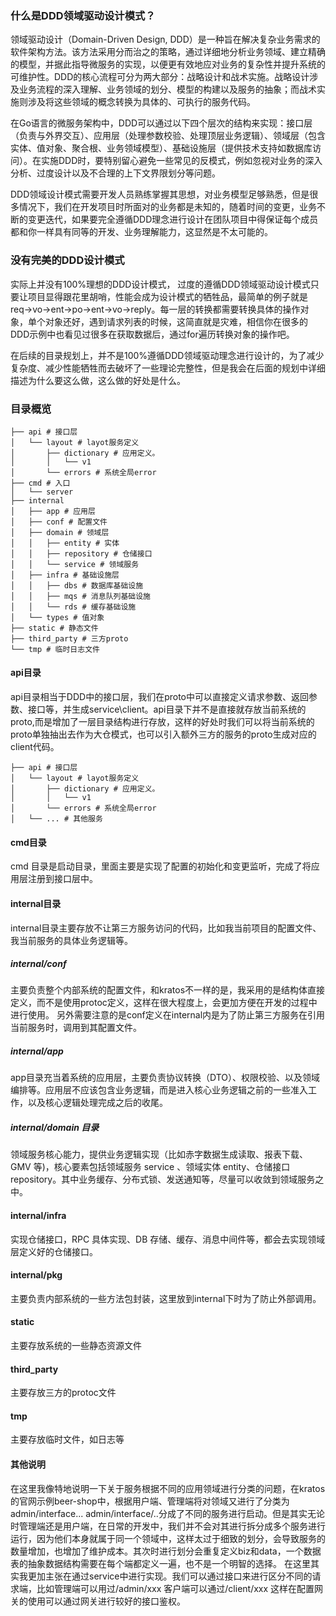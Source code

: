 
### 什么是DDD领域驱动设计模式？
领域驱动设计（Domain-Driven Design, DDD）是一种旨在解决复杂业务需求的软件架构方法。该方法采用分而治之的策略，通过详细地分析业务领域、建立精确的模型，并据此指导微服务的实现，以便更有效地应对业务的复杂性并提升系统的可维护性。DDD的核心流程可分为两大部分：战略设计和战术实施。战略设计涉及业务流程的深入理解、业务领域的划分、模型的构建以及服务的抽象；而战术实施则涉及将这些领域的概念转换为具体的、可执行的服务代码。

在Go语言的微服务架构中，DDD可以通过以下四个层次的结构来实现：接口层（负责与外界交互）、应用层（处理参数校验、处理顶层业务逻辑）、领域层（包含实体、值对象、聚合根、业务领域模型）、基础设施层（提供技术支持如数据库访问）。在实施DDD时，要特别留心避免一些常见的反模式，例如忽视对业务的深入分析、过度设计以及不合理的上下文界限划分等问题。

DDD领域设计模式需要开发人员熟练掌握其思想，对业务模型足够熟悉，但是很多情况下，我们在开发项目时所面对的业务都是未知的，随着时间的变更，业务不断的变更迭代，如果要完全遵循DDD理念进行设计在团队项目中得保证每个成员都和你一样具有同等的开发、业务理解能力，这显然是不太可能的。

### 没有完美的DDD设计模式
实际上并没有100%理想的DDD设计模式， 过度的遵循DDD领域驱动设计模式只要让项目显得跟花里胡哨，性能会成为设计模式的牺牲品，最简单的例子就是 req->vo->ent->po->ent->vo->reply。每一层的转换都需要转换具体的操作对象，单个对象还好，遇到请求列表的时候，这简直就是灾难，相信你在很多的DDD示例中也看见过很多在获取数据后，通过for遍历转换对象的操作吧。

在后续的目录规划上，并不是100%遵循DDD领域驱动理念进行设计的，为了减少复杂度、减少性能牺牲而去破坏了一些理论完整性，但是我会在后面的规划中详细描述为什么要这么做，这么做的好处是什么。


### 目录概览
```
├── api # 接口层
│   └── layout # layot服务定义
│       ├── dictionary # 应用定义。
│       │   └── v1
│       └── errors # 系统全局error
├── cmd # 入口
│   └── server 
├── internal
│   ├── app # 应用层
│   ├── conf # 配置文件 
│   ├── domain # 领域层
│   │   ├── entity # 实体
│   │   ├── repository # 仓储接口
│   │   └── service # 领域服务
│   ├── infra # 基础设施层
│   │   ├── dbs # 数据库基础设施
│   │   ├── mqs # 消息队列基础设施
│   │   └── rds # 缓存基础设施
│   └── types # 值对象
├── static # 静态文件
├── third_party # 三方proto
└── tmp # 临时日志文件
```

#### api目录
api目录相当于DDD中的接口层，我们在proto中可以直接定义请求参数、返回参数、接口等，并生成service\client。api目录下并不是直接就存放当前系统的proto,而是增加了一层目录结构进行存放，这样的好处时我们可以将当前系统的proto单独抽出去作为大仓模式，也可以引入额外三方的服务的proto生成对应的client代码。
```
├── api # 接口层
│   └── layout # layot服务定义
│       ├── dictionary # 应用定义。
│       │   └── v1
│       └── errors # 系统全局error
│   └── ... # 其他服务
```

#### cmd目录
cmd 目录是启动目录，里面主要是实现了配置的初始化和变更监听，完成了将应用层注册到接口层中。

#### internal目录
internal目录主要存放不让第三方服务访问的代码，比如我当前项目的配置文件、我当前服务的具体业务逻辑等。

##### internal/conf
主要负责整个内部系统的配置文件，和kratos不一样的是，我采用的是结构体直接定义，而不是使用protoc定义，这样在很大程度上，会更加方便在开发的过程中进行使用。
另外需要注意的是conf定义在internal内是为了防止第三方服务在引用当前服务时，调用到其配置文件。

##### internal/app
app目录充当着系统的应用层，主要负责协议转换（DTO）、权限校验、以及领域编排等。应用层不应该包含业务逻辑，而是进入核心业务逻辑之前的一些准入工作，以及核心逻辑处理完成之后的收尾。


##### internal/domain 目录
领域服务核心能力，提供业务逻辑实现（比如赤字数据生成读取、报表下载、GMV 等)，核心要素包括领域服务 service 、领域实体 entity、仓储接口 repository。其中业务缓存、分布式锁、发送通知等，尽量可以收敛到领域服务之中。


#### internal/infra
实现仓储接口，RPC 具体实现、DB 存储、缓存、消息中间件等，都会去实现领域层定义好的仓储接口。


#### internal/pkg
主要负责内部系统的一些方法包封装，这里放到internal下时为了防止外部调用。

#### static
主要存放系统的一些静态资源文件

#### third_party
主要存放三方的protoc文件

#### tmp
主要存放临时文件，如日志等


#### 其他说明
在这里我像特地说明一下关于服务根据不同的应用领域进行分类的问题，在kratos的官网示例beer-shop中，根据用户端、管理端将对领域又进行了分类为admin/interface...
admin/interface/..分成了不同的服务进行启动。但是其实无论时管理端还是用户端，在日常的开发中，我们并不会对其进行拆分成多个服务进行运行，因为他们本身就属于同一个领域中，这样太过于细致的划分，会导致服务的数量增加，也增加了维护成本。其次时进行划分会重复定义biz和data，一个数据表的抽象数据结构需要在每个端都定义一遍，也不是一个明智的选择。
在这里其实我更加主张在通过service中进行实现。我们可以通过接口来进行区分不同的请求端，比如管理端可以用过/admin/xxx 客户端可以通过/client/xxx 这样在配置网关的使用可以通过网关进行较好的接口鉴权。
